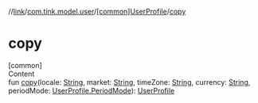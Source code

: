 //[link](../../index.md)/[com.tink.model.user](../index.md)/[[common]UserProfile](index.md)/[copy](copy.md)



# copy  
[common]  
Content  
fun [copy](copy.md)(locale: [String](https://kotlinlang.org/api/latest/jvm/stdlib/kotlin/-string/index.html), market: [String](https://kotlinlang.org/api/latest/jvm/stdlib/kotlin/-string/index.html), timeZone: [String](https://kotlinlang.org/api/latest/jvm/stdlib/kotlin/-string/index.html), currency: [String](https://kotlinlang.org/api/latest/jvm/stdlib/kotlin/-string/index.html), periodMode: [UserProfile.PeriodMode](-period-mode/index.md)): [UserProfile](index.md)  



